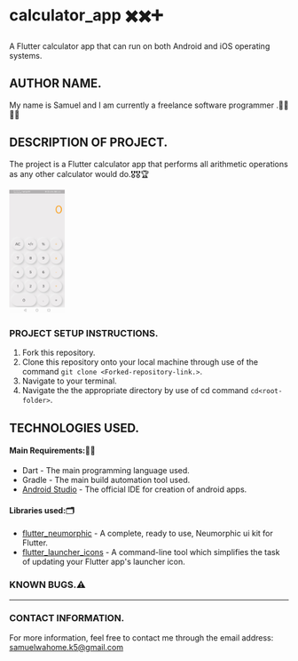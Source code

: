 # calculator_app :heavy_multiplication_x::heavy_multiplication_x::heavy_plus_sign:
A Flutter calculator app that can run on both Android and iOS operating systems.

## AUTHOR NAME.
My name is Samuel and I am currently a freelance software programmer .:man_technologist::man_technologist:

## DESCRIPTION OF PROJECT.
The project is a Flutter calculator app that performs all arithmetic operations as any other calculator would do.:medal_military::medal_military::trophy:
 <p float="centre">
   <img src="assets/images/pic1.jpg" width="100" />
 </p>

### PROJECT SETUP INSTRUCTIONS.
1. Fork this repository.
2. Clone this repository onto your local machine through use of the command `git clone <Forked-repository-link.>`. 
3. Navigate to your terminal.
4. Navigate the the appropriate directory by use of cd command `cd<root-folder>`.
                                                                                                                                                                                                            
## TECHNOLOGIES USED.
#### Main Requirements::signal_strength::high_brightness:
- Dart - The main programming language used.
- Gradle - The main build automation tool used.
- [Android Studio](https://developer.android.com/studio) - The official IDE for creation of android apps.
#### Libraries used::card_index_dividers:
- [flutter_neumorphic](https://pub.dev/packages/flutter_neumorphic) - A complete, ready to use, Neumorphic ui kit for Flutter.
- [flutter_launcher_icons](https://pub.dev/packages/flutter_launcher_icons) - A command-line tool which simplifies the task of updating your Flutter app's launcher icon.

### KNOWN BUGS.:warning:
-----------------------------------

### CONTACT INFORMATION.
For more information, feel free to contact me through the email address: samuelwahome.k5@gmail.com
